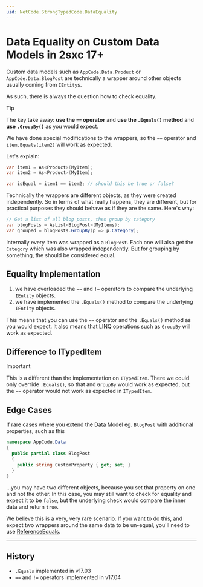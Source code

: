 ```yaml
---
uid: NetCode.StrongTypedCode.DataEquality
---
```


# Data Equality on Custom Data Models in 2sxc 17+

Custom data models such as `AppCode.Data.Product` or `AppCode.Data.BlogPost` are technically a wrapper around
other objects usually coming from `IEntity`s.

As such, there is always the question how to check equality.

>[!TIP]
> The key take away: **use the `==` operator** and **use the `.Equals()` method** and **use `.GroupBy()`** as you would expect.
>
> We have done special modifications to the wrappers, so the `==` operator and `item.Equals(item2)` will work as expected.

Let's explain:

```c#
var item1 = As<Product>(MyItem);
var item2 = As<Product>(MyItem);

var isEqual = item1 == item2; // should this be true or false?
```

Technically the wrappers are different objects, as they were created independently.
So in terms of what really happens, they are different,
but for practical purposes they should behave as if they are the same.
Here's why:

```c#
// Get a list of all blog posts, then group by category
var blogPosts = AsList<BlogPost>(MyItems);
var grouped = blogPosts.GroupBy(p => p.Category);
```

Internally every item was wrapped as a `BlogPost`.
Each one will also get the `Category` which was also wrapped independently.
But for grouping by something, the should be considered equal.

## Equality Implementation

1. we have overloaded the `==` and `!=` operators to compare the underlying `IEntity` objects.
2. we have implemented the `.Equals()` method to compare the underlying `IEntity` objects.

This means that you can use the `==` operator and the `.Equals()` method as you would expect.
It also means that LINQ operations such as `GroupBy` will work as expected.

## Difference to ITypedItem

> [!IMPORTANT]
> This is a different than the implementation on `ITypedItem`.
> There we could only override `.Equals()`, so that and `GroupBy` would work as expected,
> but the `==` operator would not work as expected in `ITypedItem`.

## Edge Cases

If rare cases where you extend the Data Model eg. `BlogPost` with additional properties, such as this

```c#
namespace AppCode.Data
{
  public partial class BlogPost
  {
    public string CustomProperty { get; set; }
  }
}
```

...you may have two different objects, because you set that property on one and not the other.
In this case, you may still want to check for equality and expect it to be `false`,
but the underlying check would compare the inner data and return `true`.

We believe this is a very, very rare scenario.
If you want to do this, and expect two wrappers around the same data to be un-equal,
you'll need to use [ReferenceEquals](https://learn.microsoft.com/en-us/dotnet/api/system.object.referenceequals).


---

## History

* `.Equals` implemented in v17.03
* `==` and `!=` operators implemented in v17.04
